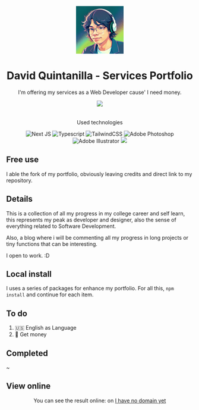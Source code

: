 <div align="center">
    <img src="./public/davidquint-photo.png"  width="128px"></img>
    <h1>David Quintanilla - Services Portfolio</h1>
    <p>I'm offering my services as a Web Developer cause' I need money.</p>
    <a href="https://github.com/davidquintr/portfolio/blob/main/LICENSE">
        <img src="https://img.shields.io/badge/License-MIT-yellow.svg">
    </a>
</div>

<br>

<div align="center">
    <p>Used technologies</p>
    <img src="https://img.shields.io/badge/Next-black?style=for-the-badge&logo=next.js&logoColor=white" alt="Next JS">
    <img src="https://img.shields.io/static/v1?style=for-the-badge&message=Typescript&color=222222&logo=typescript&logoColor=377cc8&label=" alt="Typescript">
    <img src="https://img.shields.io/static/v1?style=for-the-badge&message=TailwindCSS&color=1e293b&logo=TailwindCss&logoColor=38bdf8&label=" alt="TailwindCSS">
    <img src="https://img.shields.io/badge/adobe%20photoshop-%2331A8FF.svg?style=for-the-badge&logo=adobe%20photoshop&logoColor=white" alt="Adobe Photoshop">
    <img src="https://img.shields.io/badge/adobe%20illustrator-%23FF9A00.svg?style=for-the-badge&logo=adobe%20illustrator&logoColor=white" alt="Adobe Illustrator">
    <img src="https://img.shields.io/badge/Visual%20Studio%20Code-0078d7.svg?style=for-the-badge&logo=visual-studio-code&logoColor=white">
</div>

## Free use

I able the fork of my portfolio, obviously leaving credits and direct link to my repository.

## Details

This is a collection of all my progress in my college career and self learn, this represents my peak as developer and designer, also the sense of everything related to Software Development.

Also, a blog where i will be commenting all my progress in long projects or tiny functions that can be interesting.

I open to work. :D

## Local install

I uses a series of packages for enhance my portfolio.
For all this, `npm install` and continue for each item.

## To do

1. 🇺🇸 English as Language
2. 🤑 Get money

## Completed
~
## View online

<div align="center">
    <p>You can see the result online: on <a href="#">I have no domain yet</a></p>
</div>
